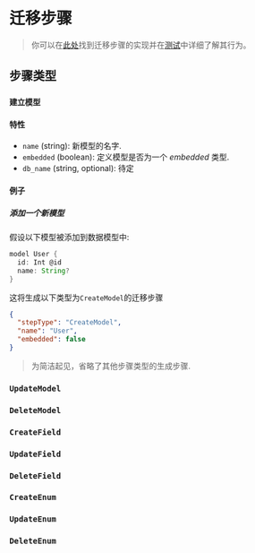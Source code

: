 # 迁移步骤

> 你可以在[此处](https://github.com/prisma/prisma/blob/alpha/server/prisma-rs/migration-engine/connectors/migration-connector/tests/steps_tests.rs)找到迁移步骤的实现并在[测试](https://github.com/prisma/prisma/blob/alpha/server/prisma-rs/migration-engine/connectors/migration-connector/tests/steps_tests.rs)中详细了解其行为。

## 步骤类型

### `建立模型`

#### 特性

- `name` (string): 新模型的名字.
- `embedded` (boolean): 定义模型是否为一个 _embedded_ 类型.
- `db_name` (string, optional): 待定

#### 例子

##### 添加一个新模型

假设以下模型被添加到数据模型中:

```groovy
model User {
  id: Int @id
  name: String?
}
```

这将生成以下类型为`CreateModel`的迁移步骤

```json
{
  "stepType": "CreateModel",
  "name": "User",
  "embedded": false
}
```

>  为简洁起见，省略了其他步骤类型的生成步骤.

### `UpdateModel`

### `DeleteModel`

### `CreateField`

### `UpdateField`

### `DeleteField`

### `CreateEnum`

### `UpdateEnum`

### `DeleteEnum`
